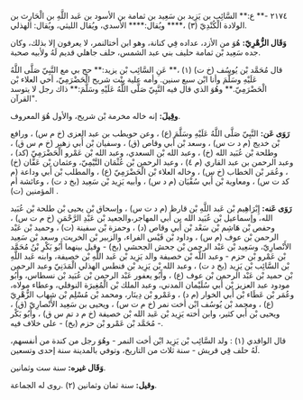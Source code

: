 ٢١٧٤ -** ع:** السَّائِب بن يَزِيد بن سَعِيد بن ثمامة بن الأسود بن عَبد اللَّهِ بن الْحَارِث بن الولادة الْكُنْدِيّ (٣) ،**** ويُقال:**** الأسدي، ويُقال الليثي، ويُقال: الهذلي.

**وَقَال الزُّهْرِيّ:** هُوَ من الأزد، عداده فِي كنانة، وهو ابن أختالنمر، لا يعرفون إلا بذلك، وكان جده سَعِيد بْن ثمامة حليف بني عبد الشمس، حلف جاهلي قديم لَهُ ولأبيه صحبة.

قال مُحَمَّد بْن يُوسُف (خ ت) (١) ،** عَنِ السَّائِب بْن يزيد:** حج بي مع النَّبِيّ صَلَّى اللَّهُ عَلَيْهِ وسَلَّمَ وأنا ابْن سبع سنين. وأمه علية بِنْت شريح الْحَضْرَمِيّ، أخي العلاء بْن الْحَضْرَمِيّ.** وهُوَ الذي قال فيه النَّبِيّ صَلَّى اللَّهُ عَلَيْهِ وسَلَّمَ:** ذاك رجل لا يتوسد القرآن".

**وقِيلَ:** إنه خاله مخرمة بْن شريح، والأول هُوَ المعروف.

**رَوَى عَن:** النَّبِيّ صَلَّى اللَّهُ عَلَيْهِ وسَلَّمَ (ع) ، وعن حويطب بن عبد العزى (خ م س) ، ورافع بْن خديج (م د ت س) ، وسعد بْن أَبي وقاص (ق) ، وسفيان بْن أَبي زهير (خ م س ق) ، وطلحة بْن عُبَيد الله (خ) ، وعبد الله بْن السعدي، وعبد الله بْن عَمْرو الْحَضْرَمِيّ (كد) ، وعبد الرحمن بن عبد القاري (م ٤) ، وعبد الرحمن بْن عُثْمَان التَّيْمِيّ، وعثمان بْن عَفَّان (خ) ، وعُمَر بْن الخطاب (خ س) ، وخاله العلاء بْن الْحَضْرَمِيّ (ع) ، والمطلب بْن أَبي وداعة (م كد ت س) ، ومعاوية بْن أَبي سُفْيَان (م د س) ، وأبيه يَزِيد بْن سَعِيد (بخ د ت) ، وعائشة أم المؤمنين (ت) .

**رَوَى عَنه:** إِبْرَاهِيم بْن عَبد اللَّهِ بْن قارظ (م د ت س) ، وإسحاق بْن يحيى بْن طلحة بْن عُبَيد الله، وإسماعيل بْن عُبَيد الله بن أَبي المهاجر،والجعيد بْن عَبْدِ الرَّحْمَنِ (خ م ت س) ، وحفص بْن هَاشِم بْن سَعْد بْن أَبي وقاص (د) ، وحمزة بْن سفينة (ت) ، وحميد بْن عَبْد الرحمن بْن عوف (م س) ، وداود بْن قَيْس الفراء، والزبير بْن الخريت، وسعد بْن سَعِيد الأَنْصارِيّ، وسَعِيد بْن عَبْد الرحمن بْن جحش الجحشي (بخ) - وقيل بينهما أَبُو بَكْرِ بْنُ مُحَمَّد بْن عَمْرو بْن حزم - وعبد اللَّه بْن خصيفة والد يَزِيد بْن عَبد اللَّهِ بْن خصيفة، وابنه عَبد اللَّهِ بْن السَّائِب بْن يَزِيد (بخ د ت) ، وعبد الله بْن يَزِيد بْن فنطس الهذلي الْمَدَنِيّ وعبد الرحمن بْن حميد بْن عَبْد الرحمن بْن عوف (ع) ، وأَبُو يعفور عَبْد الرحمن بْن عُبَيد بْن نسطاس، وأَبُو مودود عبد العزيز بْن أَبي سُلَيْمان المدني، وعبد الملك بْن الْمُغِيرَة النوفلي، وعطاء مولاه، وعُمَر بْن عَطَاء بْن أَبي الخوار (م د) ، وعَمْرو بْن دِينَار، ومحمد بْن مُسْلِم بْن شهاب الزُّهْرِيّ (ع) ، ومحمد بْن يُوسُف ابْن أخت نمر (خ م ت س) ، ويحيى بن سَعِيد الأَنْصارِيّ (ق) ، ويحيى بْن أَبي كثير، وابن أخته يَزِيد بْن عَبد الله بْن خصيفة (خ م د تم س ق) ، وأَبُو بَكْر مُحَمَّد بْن عَمْرو بْن حزم (بخ) - على خلاف فيه -.

قال الواقدي (١) : ولد السَّائِب بْن يَزِيد ابْن أخت النمر - وهُوَ رجل من كندة من أنفسهم، لَهُ حلف فِي قريش - سنة ثلاث من التاريخ، وتوفي بالمدينة سنة إحدى وتسعين.

**وَقَال غيره:** سنة ست وثمانين.

**وقيل:** سنة ثمان وثمانين (٢) .روى له الجماعة.
